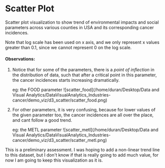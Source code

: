 # **Scatter Plot**

Scatter plot visualization to show trend of environmental impacts and social parameters across various counties in USA and its corresponding cancer incidences.

Note that log scale has been used on x axis, and we only represent x values greater than 0.1, since we cannot represent 0 on the log scale.

#### **Observations**:

1. Notice that for some of the parameters, there is a *point of inflection* in the distribution of data, such that after a critical point in this parameter, the cancer incidences starts increasing dramatically.

   eg: the FOOD parameter ![scatter_food](/home/duran/Desktop/Data and Visual Analytics/DataVisualAnalytics_Industries-cancer/demo_viz/d3_scatter/scatter_food.png)

   

2. For other parameters, it is very confusing, because for lower values of the given parameter too, the cancer incidences are all over the place, and cant follow a good trend. 

   eg: the METL parameter ![scatter_metl](/home/duran/Desktop/Data and Visual Analytics/DataVisualAnalytics_Industries-cancer/demo_viz/d3_scatter/scatter_metl.png)

   

This is a preliminary assessment. I was hoping to add a non-linear trend line to this dataset, but I don't know if that is really going to add much value, for now I am going to keep this visualization as it is.